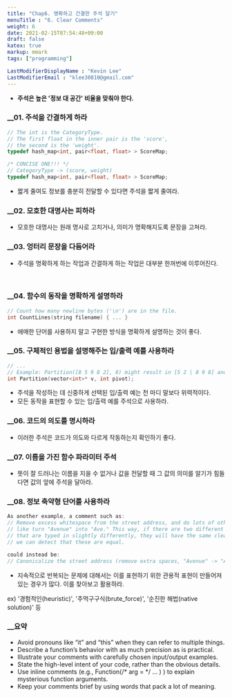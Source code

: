 ```yaml
---
title: "Chap6. 명확하고 간결한 주석 달기"
menuTitle : "6. Clear Comments"
weight: 6
date: 2021-02-15T07:54:48+09:00
draft: false
katex: true
markup: mmark
tags: ["programming"]

LastModifierDisplayName : "Kevin Lee"
LastModifierEmail : "klee30810@gmail.com"
---
```


- **주석은 높은 '정보 대 공간' 비율을 맞춰야 한다.**

### __01. 주석을 간결하게 하라

```cpp
// The int is the CategoryType.
// The first float in the inner pair is the 'score',
// the second is the 'weight'.
typedef hash_map<int, pair<float, float> > ScoreMap;

/* CONCISE ONE!!! */
// CategoryType -> (score, weight)
typedef hash_map<int, pair<float, float> > ScoreMap;
```

- 짧게 줄여도 정보를 충분히 전달할 수 있다면 주석을 짧게 줄여라.

### __02. 모호한 대명사는 피하라

- 모호한 대명사는 원래 명사로 고치거나, 의미가 명확해지도록 문장을 고쳐라.

### __03. 엉터리 문장을 다듬어라

- 주석을 명확하게 하는 작업과 간결하게 하는 작업은 대부분 한꺼번에 이루어진다.

  

### __04. 함수의 동작을 명확하게 설명하라

```cpp
// Count how many newline bytes ('\n') are in the file.
int CountLines(string filename) { ... }
```

- 애매한 단어를 사용하지 말고 구현한 방식을 명확하게 설명하는 것이 좋다.

### __05. 구체적인 용법을 설명해주는 입/출력 예를 사용하라

```cpp
// ...
// Example: Partition([8 5 9 8 2], 8) might result in [5 2 | 8 9 8] and return 1
int Partition(vector<int>* v, int pivot);
```

- 주석을 작성하는 데 신중하게 선택된 입/출력 예는 천 마디 말보다 위력적이다.
- 모든 동작을 표현할 수 있는 입/출력 예를 주석으로 사용하라.

### __06. 코드의 의도를 명시하라

- 이러한 주석은 코드가 의도와 다르게 작동하는지 확인하기 좋다.

### __07. 이름을 가진 함수 파라미터 주석

- 뜻이 잘 드러나는 이름을 지을 수 없거나 값을 전달할 때 그 값의 의미를 알기가 힘들다면 값의 앞에 주석을 달아라.

### __08. 정보 축약형 단어를 사용하라

```cpp
As another example, a comment such as:
// Remove excess whitespace from the street address, and do lots of other cleanup
// like turn "Avenue" into "Ave." This way, if there are two different street addresses
// that are typed in slightly differently, they will have the same cleaned-up version and
// we can detect that these are equal.

could instead be:
// Canonicalize the street address (remove extra spaces, "Avenue" -> "Ave.", etc.)
```

- 지속적으로 반복되는 문제에 대해서는 이를 표현하기 위한 관용적 표현이 만들어져 있는 경우가 많다. 이를 찾아보고 활용하라.

ex) '경험적인(heuristic)', '주먹구구식(brute_force)', '순진한 해법(native solution)' 등

### __요약

- Avoid pronouns like “it” and “this” when they can refer to multiple things.
- Describe a function’s behavior with as much precision as is practical.
- Illustrate your comments with carefully chosen input/output examples.
- State the high-level intent of your code, rather than the obvious details.
- Use inline comments (e.g., Function(/* arg = */ ... ) ) to explain mysterious function
  arguments.
- Keep your comments brief by using words that pack a lot of meaning.
